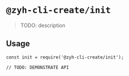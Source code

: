 # `@zyh-cli-create/init`

> TODO: description

## Usage

```
const init = require('@zyh-cli-create/init');

// TODO: DEMONSTRATE API
```
